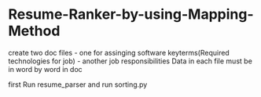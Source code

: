 # Resume-Ranker-by-using-Mapping-Method
create two doc files
        - one for assinging software keyterms(Required technologies for job)
        - another job responsibilities
        Data in each file must be in word by word in doc
        
first Run resume_parser and run sorting.py
